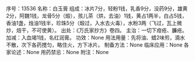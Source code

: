 序号：13536
名称：白玉膏
组成：冰片7分，轻粉1钱，乳香9分，没药9分，雄黄2分，阿魏1钱，龙骨5分（煅），孩儿茶（烘，去油）1钱，黄占1两半，白占5钱，香油1盏，烛油1钱半，珍珠5分（煅过，入水去火毒），水粉3两（飞过，瓦上微炒，焙干，不可使黄）。
出处：《万氏家抄方》卷四。
主治：一切下疳疮、臁疮。
加减：入血竭1钱，名红润膏。
功效：None
用法用量：先将油、蜡2味煎，滴水不散，次下各药搅匀，略住火，方下冰片。
制备方法：None
临床应用：None
各家论述：None
用药禁忌：None
附注：None
